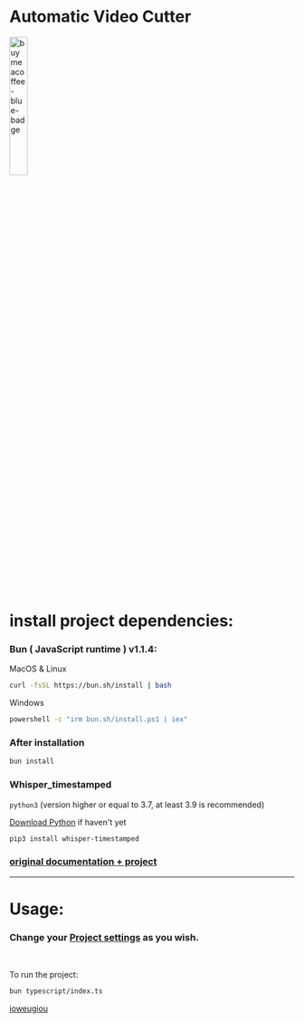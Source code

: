 # **Automatic Video Cutter**

<a href="https://www.buymeacoffee.com/Sdpro" target="_blank" title="buymeacoffee">
  <img src="https://iili.io/JoQ1MeS.md.png"  alt="buymeacoffee-blue-badge" style="width: 25%;">
</a>


# install project dependencies:

### Bun ( JavaScript runtime ) v1.1.4:

MacOS & Linux
```bash
curl -fsSL https://bun.sh/install | bash
```
Windows
```bash
powershell -c "irm bun.sh/install.ps1 | iex"
```

### After installation

```bash
bun install
```
### Whisper_timestamped

`python3` (version higher or equal to 3.7, at least 3.9 is recommended)

[Download Python](https://www.python.org/downloads/) if haven't yet

```bash
pip3 install whisper-timestamped
```
### [original documentation + project](https://github.com/linto-ai/whisper-timestamped?tab=readme-ov-file#installation)
---

# Usage:


### Change your [Project settings](./config/projectSettings.ts) as you wish.

<br>

To run the project:

```bash
bun typescript/index.ts
```

[ioweugiou](#install-project-dependencies:)

